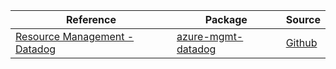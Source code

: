 | Reference | Package | Source |
|---|---|---|
|[Resource Management - Datadog](mgmt-datadog-readme.md)|[azure-mgmt-datadog](https://pypi.org/project/azure-mgmt-datadog)|[Github](https://github.com/Azure/azure-sdk-for-python)|
